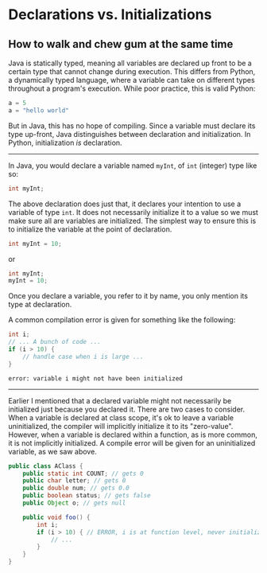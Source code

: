 # Declarations vs. Initializations
## How to walk and chew gum at the same time

Java is statically typed, meaning all variables are declared up front
to be a certain type that cannot change during execution. This differs
from Python, a dynamically typed language, where a variable can take
on different types throughout a program's execution. While poor
practice, this is valid Python:

```python
a = 5
a = "hello world"
```

But in Java, this has no hope of compiling. Since a variable must
declare its type up-front, Java distinguishes between declaration and
initialization. In Python, initialization *is* declaration.

---

In Java, you would declare a variable named `myInt`, of `int`
(integer) type like so:

```java
int myInt;
```

The above declaration does just that, it declares your intention to
use a variable of type `int`. It does not necessarily initialize it to
a value so we must make sure all are variables are initialized. The
simplest way to ensure this is to initialize the variable at the point
of declaration.

```java
int myInt = 10;
```

or

```java
int myInt;
myInt = 10;
```

Once you declare a variable, you refer to it by name, you only mention
its type at declaration.

A common compilation error is given for something like the following:

```java
int i;
// ... A bunch of code ...
if (i > 10) {
    // handle case when i is large ...
}
```

```
error: variable i might not have been initialized
```

---

Earlier I mentioned that a declared variable might not necessarily be
initialized just because you declared it. There are two cases to
consider. When a variable is declared at class scope, it's ok to leave
a variable uninitialized, the compiler will implicitly initialize it
to its "zero-value". However, when a variable is declared within a
function, as is more common, it is not implicitly initialized. A
compile error will be given for an uninitialized variable, as we saw
above.

```java
public class AClass {
    public static int COUNT; // gets 0
    public char letter; // gets 0
    public double num; // gets 0.0
    public boolean status; // gets false
    public Object o; // gets null

    public void foo() {
        int i;
        if (i > 10) { // ERROR, i is at function level, never initialized
            // ...
        }
    }
}
```
